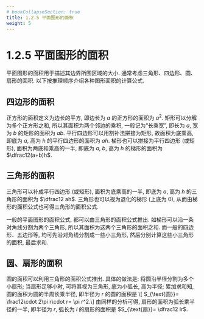 ```yaml
---
# bookCollapseSection: true
title: 1.2.5 平面图形的面积
weight: 5
---
```


# 1.2.5 平面图形的面积

平面图形的面积用于描述其边界所围区域的大小. 通常考虑三角形、四边形、圆、扇形的面积. 以下按推理顺序介绍各种图形面积的计算公式.

## 四边形的面积

正方形的面积定义为边长的平方, 即边长为 $a$ 的正方形的面积为 $a^2$. 矩形可以分解为多个正方形之和, 所以其面积为两个邻边的乘积, 一般记为“长乘宽”, 即长为 $a$, 宽为 $b$ 的矩形的面积为 $ab$. 平行四边形可以用割补法拼接为矩形, 故面积为底乘高, 即底为 $a$, 高为 $h$ 的平行四边形的面积为 $ah$. 梯形也可以拼接为平行四边形 (或矩形), 面积为两底和乘高的一半, 即底为 $a$, $b$, 高为 $h$ 的梯形的面积为 $\dfrac12(a+b)h$.

## 三角形的面积

三角形可以补成平行四边形 (或矩形), 面积为底乘高的一半, 即底为 $a$, 高为 $h$ 的三角形的面积为 $\dfrac12 ah$. 三角形也可以视为退化的梯形 (上底为 $0$), 从而由梯形的面积公式也可得三角形的面积公式.

一般的平面图形的面积公式, 都可以由三角形的面积公式推出. 如梯形可以沿一条对角线分割为两个三角形, 所以其面积为这两个三角形的面积之和. 而一般的四边形、五边形等, 均可先沿对角线分割成一些小三角形, 然后分别计算这些小三角形的面积, 最后求和.

## 圆、扇形的面积

圆的面积可以利用三角形的面积公式推出. 具体的做法是: 将圆沿半径分割为多个小扇形; 当扇形足够小时, 可将其视为三角形, 底为小弧长, 高为半径; 累加求和知, 圆的面积为圆的半周长乘半径, 即半径为 $r$ 的圆的面积是 \\[
    S_{\text{圆}}= \frac12\cdot 2\pi r\cdot r= \pi r^2.\\]
由同样的分析可得, 扇形的面积为弧长乘半径的一半, 即半径为 $r$, 弧长为 $l$ 的扇形的面积是 $S_{\text{扇}}= \dfrac12 lr$.
